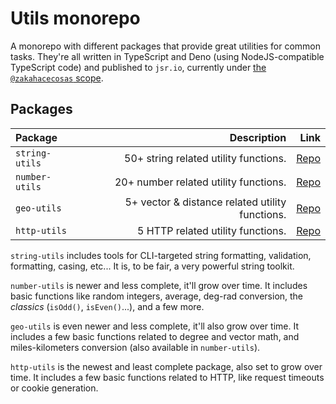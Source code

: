 # Utils monorepo

A monorepo with different packages that provide great utilities for common tasks. They're all written in TypeScript and Deno (using NodeJS-compatible TypeScript code) and published to `jsr.io`, currently under [the `@zakahacecosas` scope](https://jsr.io/@zakahacecosas).

## Packages

| Package        |                                     Description |                                                                  Link |
| :------------- | ----------------------------------------------: | --------------------------------------------------------------------: |
| `string-utils` |           50+ string related utility functions. | [Repo](https://github.com/ZakaHaceCosas/dev-utils/tree/master/number) |
| `number-utils` |           20+ number related utility functions. | [Repo](https://github.com/ZakaHaceCosas/dev-utils/tree/master/number) |
| `geo-utils`    | 5+ vector & distance related utility functions. |    [Repo](https://github.com/ZakaHaceCosas/dev-utils/tree/master/geo) |
| `http-utils`   |               5 HTTP related utility functions. |   [Repo](https://github.com/ZakaHaceCosas/dev-utils/tree/master/http) |

`string-utils` includes tools for CLI-targeted string formatting, validation, formatting, casing, etc... It is, to be fair, a very powerful string toolkit.

`number-utils` is newer and less complete, it'll grow over time. It includes basic functions like random integers, average, deg-rad conversion, the _classics_ (`isOdd()`, `isEven()`...), and a few more.

`geo-utils` is even newer and less complete, it'll also grow over time. It includes a few basic functions related to degree and vector math, and miles-kilometers conversion (also available in `number-utils`).

`http-utils` is the newest and least complete package, also set to grow over time. It includes a few basic functions related to HTTP, like request timeouts or cookie generation.
